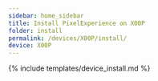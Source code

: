 ```yaml
---
sidebar: home_sidebar
title: Install PixelExperience on X00P
folder: install
permalink: /devices/X00P/install/
device: X00P
---
```

{% include templates/device_install.md %}
